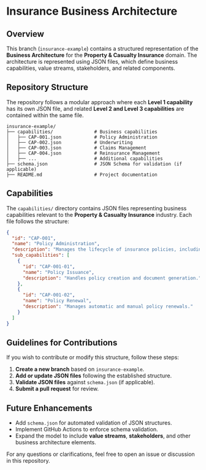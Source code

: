 # Insurance Business Architecture

## Overview
This branch (`insurance-example`) contains a structured representation of the **Business Architecture** for the **Property & Casualty Insurance** domain. The architecture is represented using JSON files, which define business capabilities, value streams, stakeholders, and related components.

## Repository Structure
The repository follows a modular approach where each **Level 1 capability** has its own JSON file, and related **Level 2 and Level 3 capabilities** are contained within the same file.

```
insurance-example/
├── capabilities/               # Business capabilities
│   ├── CAP-001.json            # Policy Administration
│   ├── CAP-002.json            # Underwriting
│   ├── CAP-003.json            # Claims Management
│   ├── CAP-004.json            # Reinsurance Management
│   ├── ...                     # Additional capabilities
├── schema.json                 # JSON Schema for validation (if applicable)
├── README.md                   # Project documentation
```

## Capabilities
The `capabilities/` directory contains JSON files representing business capabilities relevant to the **Property & Casualty Insurance** industry. Each file follows the structure:

```json
{
  "id": "CAP-001",
  "name": "Policy Administration",
  "description": "Manages the lifecycle of insurance policies, including issuance, endorsement, renewal, and cancellation.",
  "sub_capabilities": [
    {
      "id": "CAP-001-01",
      "name": "Policy Issuance",
      "description": "Handles policy creation and document generation."
    },
    {
      "id": "CAP-001-02",
      "name": "Policy Renewal",
      "description": "Manages automatic and manual policy renewals."
    }
  ]
}
```

## Guidelines for Contributions
If you wish to contribute or modify this structure, follow these steps:
1. **Create a new branch** based on `insurance-example`.
2. **Add or update JSON files** following the established structure.
3. **Validate JSON files** against `schema.json` (if applicable).
4. **Submit a pull request** for review.

## Future Enhancements
- Add `schema.json` for automated validation of JSON structures.
- Implement GitHub Actions to enforce schema validation.
- Expand the model to include **value streams**, **stakeholders**, and other business architecture elements.

For any questions or clarifications, feel free to open an issue or discussion in this repository.

